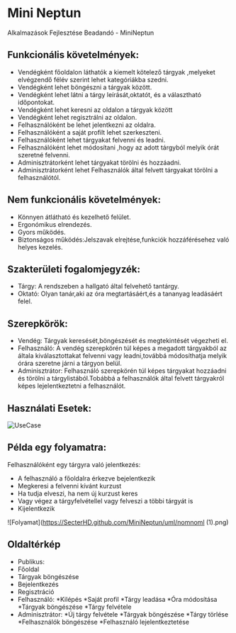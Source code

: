 # Mini Neptun
Alkalmazások Fejlesztése Beadandó - MiniNeptun

## Funkcionális követelmények:
* Vendégként főoldalon láthatók a kiemelt kötelező tárgyak ,melyeket elvégzendő félév szerint lehet kategóriákba szedni.
* Vendégként lehet böngészni a tárgyak között.
* Vendégként lehet látni a tárgy leírását,oktatót, és a választható időpontokat.
* Vendégként lehet keresni az oldalon a tárgyak között
* Vendégként lehet regisztrálni az oldalon.
* Felhasználóként be lehet jelentkezni az oldalra.
* Felhasználóként a saját profilt lehet szerkeszteni.
* Felhasználóként lehet tárgyakat felvenni és leadni.
* Felhasználóként lehet módosítani ,hogy az adott tárgyból melyik órát szeretné felvenni.
* Adminisztrátorként lehet tárgyakat törölni és hozzáadni.
* Adminisztrátorként lehet Felhasználók által felvett tárgyakat törölni a felhasználótól.

## Nem funkcionális követelmények:
* Könnyen átlátható és kezelhető felület.
* Ergonómikus elrendezés.
* Gyors működés.
* Biztonságos működés:Jelszavak elrejtése,funkciók hozzáférésehez való helyes kezelés.

## Szakterületi fogalomjegyzék:
* Tárgy:  A rendszeben a hallgató által felvehető tantárgy.
* Oktató: Olyan tanár,aki az óra megtartásáért,és a tananyag leadásáért felel.

## Szerepkörök:
* Vendég: Tárgyak keresését,böngészését és megtekintését végezheti el.
* Felhasználó: A vendég szerepkörén túl képes a megadott tárgyakból az általa kiválasztottakat felvenni vagy leadni,továbbá módosíthatja melyik órára szeretne járni a tárgyon belül.
* Adminisztrátor: Felhasználó szerepkörén túl képes tárgyakat hozzáadni és törölni a tárgylistából.Tobábbá a felhasználók által felvett tárgyakról képes lejelentkeztetni a felhasználót.

## Használati Esetek:

![UseCase](https://SecterHD.github.com/MiniNeptun/uml/UseCaseDiagram2.png)

## Példa egy folyamatra:
Felhasználóként egy tárgyra való jelentkezés:

* A felhasználó a főoldalra érkezve bejelentkezik
* Megkeresi a felvenni kívánt kurzust
* Ha tudja elveszi, ha nem új kurzust keres
* Vagy végez a tárgyfelvétellel vagy felveszi a többi tárgyát is
* Kijelentkezik 

![Folyamat](https://SecterHD.github.com/MiniNeptun/uml/nomnoml (1).png)

## Oldaltérkép

* Publikus:
*  Főoldal
*  Tárgyak böngészése
*  Bejelentkezés
*  Regisztráció
* Felhasználó:
  *Kilépés
  *Saját profil
    *Tárgy leadása
    *Óra módosítása
  *Tárgyak böngészése
    *Tárgy felvétele
* Adminisztrátor:
*Új tárgy felvétele
  *Tárgyak böngészése
    *Tárgy törlése
  *Felhasználók böngészése
    *Felhasználó lejelentkeztetése


